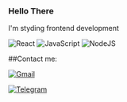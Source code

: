
### Hello There 
I'm styding frontend development

![React](https://img.shields.io/badge/React-20232A?style=for-the-badge&logo=react&logoColor=61DAFB)
![JavaScript](https://img.shields.io/badge/JavaScript-F7DF1E?style=for-the-badge&logo=javascript&logoColor=black)
![NodeJS](https://img.shields.io/badge/Node.js-43853D?style=for-the-badge&logo=node.js&logoColor=white)

##Contact me:

[![Gmail](https://img.shields.io/badge/Gmail-D14836?style=for-the-badge&logo=gmail&logoColor=white)](mailto:askorutin26@gmail.com)

[![Telegram](https://img.shields.io/badge/Telegram-30363d?style=for-the-badge&logo=Telegram)](https://t.me/askor26)

